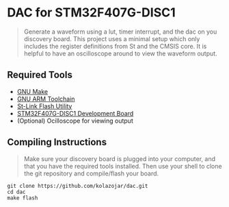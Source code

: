# DAC for STM32F407G-DISC1
>Generate a waveform using a lut, timer interrupt, and the dac on you discovery board. This project uses a minimal setup which only includes the register definitions from St and the CMSIS core. It is helpful to have an oscilloscope around to view the waveform output.

## Required Tools
* [GNU Make](https://www.gnu.org/software/make/)
* [GNU ARM Toolchain](https://developer.arm.com/tools-and-software/open-source-software/developer-tools/gnu-toolchain/gnu-rm/downloads)
* [St-Link Flash Utility](https://github.com/texane/stlink)
* [STM32F407G-DISC1 Development Board](https://www.st.com/en/evaluation-tools/stm32f4discovery.html)
* (Optional) Ocilloscope for viewing output

## Compiling Instructions
> Make sure your discovery board is plugged into your computer, and that you have the required tools installed. Then use your shell to clone the git repository and compile/flash your board.
```
git clone https://github.com/kolazojar/dac.git
cd dac
make flash
```
